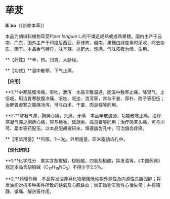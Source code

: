 # 荜茇

**Bì bó**（《新修本草》）

本品为胡椒科植物荜茇*Piper longum* L.的干燥近成熟或成熟果穗。国内主产于云南、广东，国外主产于印度尼西亚、菲律宾、越南。果穗由绿变黑时采收，除去杂质，晒干。本品香气特异，味辛辣。以肥大、饱满、气味浓者为佳。生用。

**【药性】**辛，热。归胃、大肠经。

**【功效】**温中散寒，下气止痛。

**【应用】**

**1.**中寒脘腹冷痛，呕吐，泄泻　本品辛散温通，能温中散寒止痛，降胃气，止呕呃。用治胃寒脘腹冷痛、呕吐、呃逆、泄泻等，常与干姜、厚朴、附子等配伍；治脾胃虚寒之腹痛冷泻，可与白术、干姜、肉豆蔻等同用。

**2.**寒凝气滞，胸痹心痛，头痛，牙痛　本品辛散温通，功能散寒止痛。治疗寒凝气滞之胸痹心痛，常与檀香、延胡索、高良姜等同用；治疗感寒头痛，可与川芎、藁本等药配伍。以本品配胡椒研末，填塞龋齿孔中，可治龋齿疼痛。

**【用法用量】**煎服，1～3g。外用适量，研末塞龋齿孔中。

**【现代研究】**

**1.**化学成分　果实含胡椒碱，棕榈酸，四氢胡椒酸，挥发油等。《中国药典》规定本品含胡椒碱（C<sub>17</sub>H<sub>19</sub>NO<sub>3</sub>）不得少于2.5%。

**2.**药理作用　本品挥发油非皂化物能降低动物外源性及内源性总胆固醇；挥发油能对抗多种条件所致的缺氧及心肌缺血；纠正动物实验性心律失常；并有镇静、镇痛、解热等作用。